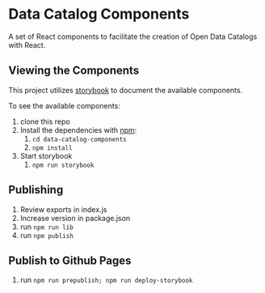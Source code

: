 # Data Catalog Components

A set of React components to facilitate the creation of Open Data Catalogs with React.

## Viewing the Components

This project utilizes [storybook](https://github.com/storybooks/storybook) to document the available components.

To see the available components:
1) clone this repo
1) Install the dependencies with [npm](https://www.npmjs.com/):
    1) ``cd data-catalog-components``
    1) ``npm install``
1) Start storybook
    1) ``npm run storybook``

## Publishing

1) Review exports in index.js
2) Increase version in package.json
3) run `npm run lib`
4) run `npm publish`

## Publish to Github Pages

1) run `npm run prepublish; npm run deploy-storybook`
